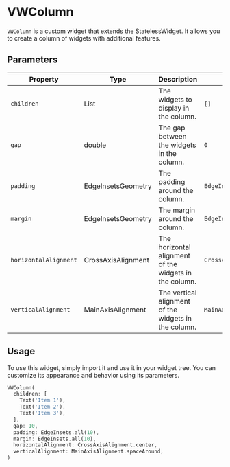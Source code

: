 # VWColumn

`VWColumn` is a custom widget that extends the StatelessWidget. It allows you to create a column of widgets with additional features.

## Parameters

| Property              | Type               | Description                                            | Default                    |
|-----------------------|--------------------|--------------------------------------------------------|----------------------------|
| `children`            | List<Widget>       | The widgets to display in the column.                  | `[]`                       |
| `gap`                 | double             | The gap between the widgets in the column.             | `0`                        |
| `padding`             | EdgeInsetsGeometry | The padding around the column.                         | `EdgeInsets.all(0)`        |
| `margin`              | EdgeInsetsGeometry | The margin around the column.                          | `EdgeInsets.all(0)`        |
| `horizontalAlignment` | CrossAxisAlignment | The horizontal alignment of the widgets in the column. | `CrossAxisAlignment.start` |
| `verticalAlignment`   | MainAxisAlignment  | The vertical alignment of the widgets in the column.   | `MainAxisAlignment.start`  |

## Usage

To use this widget, simply import it and use it in your widget tree. You can customize its appearance and behavior using its parameters.

```dart
VWColumn(
  children: [
    Text('Item 1'),
    Text('Item 2'),
    Text('Item 3'),
  ],
  gap: 10,
  padding: EdgeInsets.all(10),
  margin: EdgeInsets.all(10),
  horizontalAlignment: CrossAxisAlignment.center,
  verticalAlignment: MainAxisAlignment.spaceAround,
)
```
